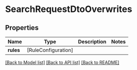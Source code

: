 # SearchRequestDtoOverwrites

## Properties
Name | Type | Description | Notes
------------ | ------------- | ------------- | -------------
**rules** | [RuleConfiguration] |  | 

[[Back to Model list]](../README.md#documentation-for-models) [[Back to API list]](../README.md#documentation-for-api-endpoints) [[Back to README]](../README.md)


